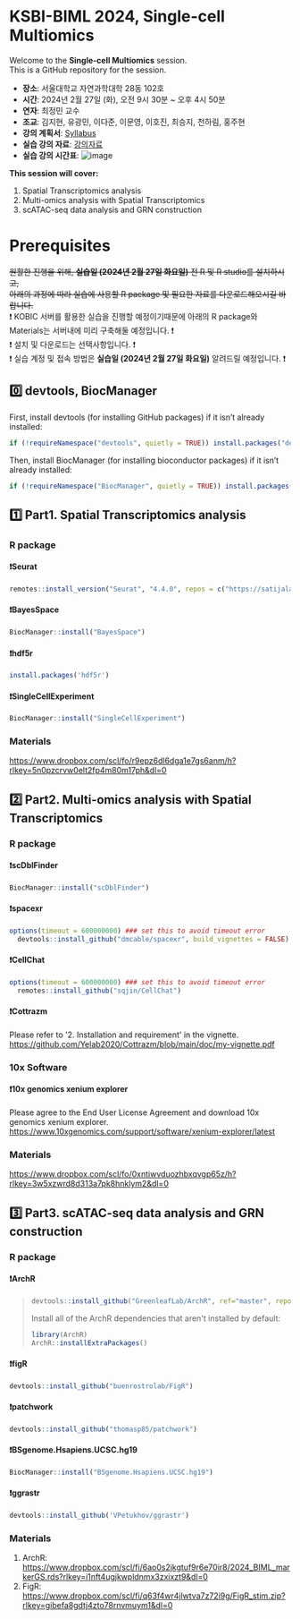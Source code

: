# KSBI-BIML 2024, Single-cell Multiomics
Welcome to the **Single-cell Multiomics** session.  
This is a GitHub repository for the session.  

- **장소**: 서울대학교 자연과학대학 28동 102호
- **시간**: 2024년 2월 27일 (화), 오전 9시 30분 ~ 오후 4시 50분
- **연자**: 최정민 교수
- **조교**: 김지현, 유광민, 이다준, 이문영, 이호진, 최승지, 천하림, 홍주현
- **강의 계획서**: [Syllabus](https://journal-home.s3.ap-northeast-2.amazonaws.com/site/biml2024/intro/off-12.pdf, "syllabus link")
- **실습 강의 자료**: [강의자료](https://www.dropbox.com/scl/fi/txzqqikmnglkgjyey7s4n/20240223_BIML2024_Combined_-_v2.pdf?rlkey=7hwxm4v8wyz9kbfguyenkcsci&dl=0, "강의자료")
- **실습 강의 시간표**: ![image](https://github.com/choilab-hr/KSBI_BIML_2024/assets/159281429/c601675c-b748-4f98-9f76-b40067b8641a)

**This session will cover:**  
1. Spatial Transcriptomics analysis
2. Multi-omics analysis with Spatial Transcriptomics
3. scATAC-seq data analysis and GRN construction

# Prerequisites
~~원활한 진행을 위해, **실습일 (2024년 2월 27일 화요일)** 전 R 및 R studio를 설치하시고,~~  
~~아래의 과정에 따라 실습에 사용할 R package 및 필요한 자료를 다운로드해오시길 바랍니다.~~  
❗️ KOBIC 서버를 활용한 실습을 진행할 예정이기때문에 아래의 R package와 Materials는 서버내에 미리 구축해둘 예정입니다. ❗️  
❗️ 설치 및 다운로드는 선택사항입니다. ❗️  
❗️ 실습 계정 및 접속 방법은 **실습일 (2024년 2월 27일 화요일)** 알려드릴 예정입니다. ❗️
  
## 0️⃣ devtools, BiocManager
First, install devtools (for installing GitHub packages) if it isn’t already installed:
```R
if (!requireNamespace("devtools", quietly = TRUE)) install.packages("devtools")
```
Then, install BiocManager (for installing bioconductor packages) if it isn’t already installed:
```R
if (!requireNamespace("BiocManager", quietly = TRUE)) install.packages("BiocManager")
```
## 1️⃣ Part1. Spatial Transcriptomics analysis
### R package
#### ❗️Seurat
```R
remotes::install_version("Seurat", "4.4.0", repos = c("https://satijalab.r-universe.dev", getOption("repos")))
```
#### ❗️BayesSpace
```R
BiocManager::install("BayesSpace")
```
#### ❗️hdf5r
```R
install.packages('hdf5r')
```
#### ❗️SingleCellExperiment
```R
BiocManager::install("SingleCellExperiment")
```
### Materials
https://www.dropbox.com/scl/fo/r9epz6dl6dga1e7gs6anm/h?rlkey=5n0pzcrvw0elt2fp4m80m17ph&dl=0
## 2️⃣ Part2. Multi-omics analysis with Spatial Transcriptomics
### R package
#### ❗️scDblFinder
```R
BiocManager::install("scDblFinder")
```
#### ❗️spacexr
```R
options(timeout = 600000000) ### set this to avoid timeout error
  devtools::install_github("dmcable/spacexr", build_vignettes = FALSE)
```
#### ❗️CellChat
```R
options(timeout = 600000000) ### set this to avoid timeout error
  remotes::install_github("sqjin/CellChat")
```
#### ❗️Cottrazm
Please refer to '2. Installation and requirement' in the vignette.  
https://github.com/Yelab2020/Cottrazm/blob/main/doc/my-vignette.pdf

### 10x Software
#### ❗️10x genomics xenium explorer
Please agree to the End User License Agreement and download 10x genomics xenium explorer.  
https://www.10xgenomics.com/support/software/xenium-explorer/latest

### Materials
https://www.dropbox.com/scl/fo/0xntiwvduozhbxqvgp65z/h?rlkey=3w5xzwrd8d313a7pk8hnklym2&dl=0

## 3️⃣ Part3. scATAC-seq data analysis and GRN construction
### R package
#### ❗️ArchR
> ```R
> devtools::install_github("GreenleafLab/ArchR", ref="master", repos = BiocManager::repositories())
> ```
> Install all of the ArchR dependencies that aren't installed by default:
> ```R
> library(ArchR)
> ArchR::installExtraPackages()
> ```
#### ❗️figR
```R
devtools::install_github("buenrostrolab/FigR")
```
#### ❗️patchwork
```R
devtools::install_github("thomasp85/patchwork")
```
#### ❗️BSgenome.Hsapiens.UCSC.hg19
```R
BiocManager::install("BSgenome.Hsapiens.UCSC.hg19")
```
#### ❗️ggrastr
```R
devtools::install_github('VPetukhov/ggrastr')
```
### Materials
1. ArchR: https://www.dropbox.com/scl/fi/6ao0s2jkgtuf9r6e70ir8/2024_BIML_markerGS.rds?rlkey=i1nft4ugjkwpldnmx3zxixzt9&dl=0
2. FigR: https://www.dropbox.com/scl/fi/q63f4wr4jlwtva7z72i9g/FigR_stim.zip?rlkey=gibefa8gdtj4zto78rnvmuym1&dl=0
